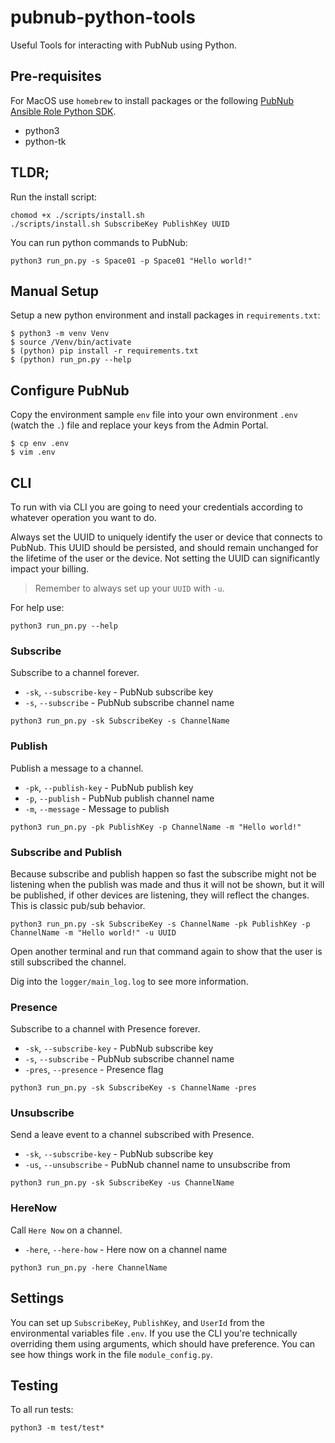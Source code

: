 # pubnub-python-tools
Useful Tools for interacting with PubNub using Python. 

## Pre-requisites

For MacOS use `homebrew` to install packages or the following [PubNub Ansible Role Python SDK](https://github.com/sergio-munoz/pubnub-ansible-role-python-sdk).

- python3
- python-tk

## TLDR;

Run the install script:

```
chomod +x ./scripts/install.sh
./scripts/install.sh SubscribeKey PublishKey UUID
```

You can run python commands to PubNub:

```
python3 run_pn.py -s Space01 -p Space01 "Hello world!"
```

## Manual Setup

Setup a new python environment and install packages in `requirements.txt`:

```
$ python3 -m venv Venv
$ source /Venv/bin/activate
$ (python) pip install -r requirements.txt
$ (python) run_pn.py --help
```

## Configure PubNub

Copy the environment sample `env` file into your own environment `.env` (watch the `.`) file and replace your keys from the Admin Portal.

```
$ cp env .env
$ vim .env
```

## CLI

To run with via CLI you are going to need your credentials according to whatever operation you want to do. 

Always set the UUID to uniquely identify the user or device that connects to PubNub. This UUID should be persisted, and should remain unchanged for the lifetime of the user or the device. Not setting the UUID can significantly impact your billing.

> Remember to always set up your `UUID` with `-u`.

For help use:

```
python3 run_pn.py --help
```

### Subscribe

Subscribe to a channel forever. 

* `-sk`, `--subscribe-key` - PubNub subscribe key
* `-s`, `--subscribe` - PubNub subscribe channel name

```
python3 run_pn.py -sk SubscribeKey -s ChannelName
```

### Publish

Publish a message to a channel.

* `-pk`, `--publish-key` - PubNub publish key
* `-p`, `--publish` - PubNub publish channel name
* `-m`, `--message` - Message to publish

```
python3 run_pn.py -pk PublishKey -p ChannelName -m "Hello world!"
```

### Subscribe and Publish

Because subscribe and publish happen so fast the subscribe might not be listening when the publish was made and thus it will not be shown, but it will be published, if other devices are listening, they will reflect the changes. This is classic pub/sub behavior.

```
python3 run_pn.py -sk SubscribeKey -s ChannelName -pk PublishKey -p ChannelName -m "Hello world!" -u UUID
```

Open another terminal and run that command again to show that the user is still subscribed the channel.

Dig into the `logger/main_log.log` to see more information.

### Presence

Subscribe to a channel with Presence forever. 

* `-sk`, `--subscribe-key` - PubNub subscribe key
* `-s`, `--subscribe` - PubNub subscribe channel name
* `-pres`, `--presence` - Presence flag

```
python3 run_pn.py -sk SubscribeKey -s ChannelName -pres
```

### Unsubscribe

Send a leave event to a channel subscribed with Presence. 

* `-sk`, `--subscribe-key` - PubNub subscribe key
* `-us`, `--unsubscribe` - PubNub channel name to unsubscribe from

```
python3 run_pn.py -sk SubscribeKey -us ChannelName
```

### HereNow

Call `Here Now` on a channel. 

* `-here`, `--here-how` - Here now on a channel name

```
python3 run_pn.py -here ChannelName
```

## Settings

You can set up `SubscribeKey`, `PublishKey`, and `UserId` from the environmental variables file `.env`. If you use the CLI you're technically overriding them using arguments, which should have preference. You can see how things work in the file `module_config.py`. 

## Testing

To all run tests:

```
python3 -m test/test*
```